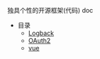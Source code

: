 独具个性的开源框架(代码) doc

- 目录
    - [Logback](Logback/README.md)
    - [OAuth2](OAuth2/README.md)
    - [vue](vue/README.md)